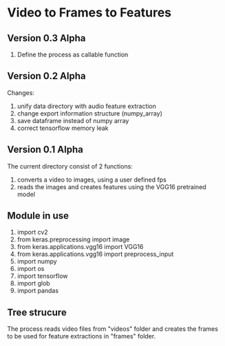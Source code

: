 # Video to Frames to Features

## Version 0.3 Alpha
1. Define the process as callable function

## Version 0.2 Alpha
Changes:
1. unify data directory with audio feature extraction
2. change export information structure (numpy_array)
3. save dataframe instead of numpy array
4. correct tensorflow memory leak

## Version 0.1 Alpha
The current directory consist of 2 functions:
1. converts a video to images, using a user defined fps
2. reads the images and creates features using the VGG16 pretrained model

## Module in use
1. import cv2
2. from keras.preprocessing import image
3. from keras.applications.vgg16 import VGG16
4. from keras.applications.vgg16 import preprocess_input
5. import numpy
6. import os
7. import tensorflow 
8. import glob
9. import pandas

## Tree strucure
The process reads video files from "videos" folder and creates
the frames to be used for feature extractions in "frames" folder.
